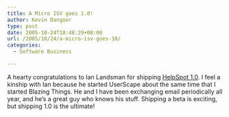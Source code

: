 ```yaml
---
title: A Micro ISV goes 1.0!
author: Kevin Dangoor
type: post
date: 2005-10-24T18:48:29+00:00
url: /2005/10/24/a-micro-isv-goes-10/
categories:
  - Software Business

---
```

A hearty congratulations to Ian Landsman for shipping [HelpSpot 1.0][1]. I feel a kinship with Ian because he started UserScape about the same time that I started Blazing Things. He and I have been exchanging email periodically all year, and he&#8217;s a great guy who knows his stuff. Shipping a beta is exciting, but shipping 1.0 is the ultimate!

 [1]: http://www.userscape.com/products/helpspot/
